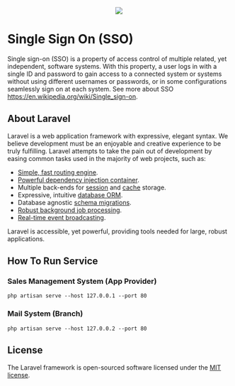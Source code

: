 <p align="center"><img src="https://raw.githubusercontent.com/ramdannur/laravel-sso-passport/master/sso.png"></p>

# Single Sign On (SSO) 

Single sign-on (SSO) is a property of access control of multiple related, yet independent, software systems. With this property, a user logs in with a single ID and password to gain access to a connected system or systems without using different usernames or passwords, or in some configurations seamlessly sign on at each system. 
See more about SSO https://en.wikipedia.org/wiki/Single_sign-on.

## About Laravel

Laravel is a web application framework with expressive, elegant syntax. We believe development must be an enjoyable and creative experience to be truly fulfilling. Laravel attempts to take the pain out of development by easing common tasks used in the majority of web projects, such as:

- [Simple, fast routing engine](https://laravel.com/docs/routing).
- [Powerful dependency injection container](https://laravel.com/docs/container).
- Multiple back-ends for [session](https://laravel.com/docs/session) and [cache](https://laravel.com/docs/cache) storage.
- Expressive, intuitive [database ORM](https://laravel.com/docs/eloquent).
- Database agnostic [schema migrations](https://laravel.com/docs/migrations).
- [Robust background job processing](https://laravel.com/docs/queues).
- [Real-time event broadcasting](https://laravel.com/docs/broadcasting).

Laravel is accessible, yet powerful, providing tools needed for large, robust applications.

## How To Run Service

### Sales Management System (App Provider)
```
php artisan serve --host 127.0.0.1 --port 80
```

### Mail System (Branch)
```
php artisan serve --host 127.0.0.2 --port 80
```

## License

The Laravel framework is open-sourced software licensed under the [MIT license](https://opensource.org/licenses/MIT).
